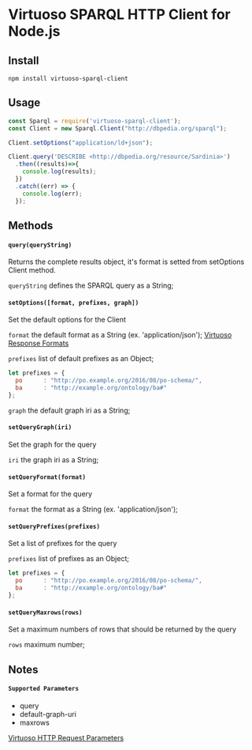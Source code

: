 Virtuoso SPARQL HTTP Client for Node.js
=============================================

## Install
```
npm install virtuoso-sparql-client
```

## Usage
```js
const Sparql = require('virtuoso-sparql-client');
const Client = new Sparql.Client("http://dbpedia.org/sparql");

Client.setOptions("application/ld+json");

Client.query('DESCRIBE <http://dbpedia.org/resource/Sardinia>')
  .then((results)=>{
    console.log(results);
  })
  .catch((err) => {
    console.log(err);
  });
```

## Methods

#### `query(queryString)`
Returns the complete results object, it's format is setted from setOptions Client method.

`queryString` defines the SPARQL query as a String;

#### `setOptions([format, prefixes, graph])`
Set the default options for the Client

`format` the default format as a String (ex. 'application/json'); [Virtuoso Response Formats](https://virtuoso.openlinksw.com/dataspace/doc/dav/wiki/Main/VOSSparqlProtocol#SPARQL%20Protocol%20Server%20Response%20Formats)

`prefixes` list of default prefixes as an Object;
```js
let prefixes = {
  po      : "http://po.example.org/2016/08/po-schema/",
  ba      : "http://example.org/ontology/ba#"
};
```

`graph` the default graph iri as a String;

#### `setQueryGraph(iri)`
Set the graph for the query

`iri` the graph iri as a String;

#### `setQueryFormat(format)`
Set a format for the query

`format` the format as a String (ex. 'application/json');

#### `setQueryPrefixes(prefixes)`
Set a list of prefixes for the query

`prefixes` list of prefixes as an Object;
```js
let prefixes = {
  po      : "http://po.example.org/2016/08/po-schema/",
  ba      : "http://example.org/ontology/ba#"
};
```

#### `setQueryMaxrows(rows)`
Set a maximum numbers of rows that should be returned by the query

`rows` maximum number;

## Notes
#### `Supported Parameters`
* query
* default-graph-uri
* maxrows

[Virtuoso HTTP Request Parameters](https://virtuoso.openlinksw.com/dataspace/doc/dav/wiki/Main/VOSSparqlProtocol#HTTP%20Request%20Parameters)
